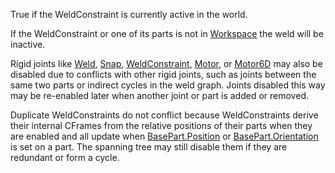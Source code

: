 True if the WeldConstraint is currently active in the world.

If the WeldConstraint or one of its parts is not in [Workspace](https://developer.roblox.com/en-us/api-reference/class/Workspace) the weld will be inactive.

Rigid joints like [Weld](https://developer.roblox.com/en-us/api-reference/class/Weld), [Snap](https://developer.roblox.com/en-us/api-reference/class/Snap), [WeldConstraint](https://developer.roblox.com/en-us/api-reference/class/WeldConstraint), [Motor](https://developer.roblox.com/en-us/api-reference/class/Motor), or [Motor6D](https://developer.roblox.com/en-us/api-reference/class/Motor6D) may also be disabled due to conflicts with other rigid joints, such as joints between the same two parts or indirect cycles in the weld graph. Joints disabled this way may be re-enabled later when another joint or part is added or removed.

Duplicate WeldConstraints do not conflict because WeldConstraints derive their internal CFrames from the relative positions of their parts when they are enabled and all update when [BasePart.Position](https://developer.roblox.com/en-us/api-reference/property/BasePart/Position) or [BasePart.Orientation](https://developer.roblox.com/en-us/api-reference/property/BasePart/Orientation) is set on a part. The spanning tree may still disable them if they are redundant or form a cycle.